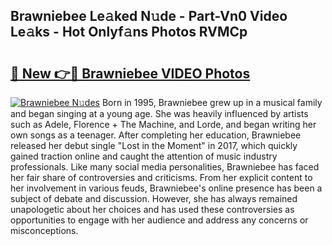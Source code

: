 ## Brawniebee Le𝚊ked N𝚞de - Part-Vn0 Video Le𝚊ks - Hot Onlyf𝚊ns Photos RVMCp

# <h2><a href="http://ab27665.deff.icu/?id=Brawniebee">🔗 New 👉🔴 Brawniebee VIDEO Photos</a></h2>

[![Brawniebee N𝚞des](https://i.imgur.com/rIISA9y.gif)](http://ab27665.deff.icu/?id=Brawniebee)
Born in 1995, Brawniebee grew up in a musical family and began singing at a young age. She was heavily influenced by artists such as Adele, Florence + The Machine, and Lorde, and began writing her own songs as a teenager. After completing her education, Brawniebee released her debut single "Lost in the Moment" in 2017, which quickly gained traction online and caught the attention of music industry professionals. Like many social media personalities, Brawniebee has faced her fair share of controversies and criticisms. From her explicit content to her involvement in various feuds, Brawniebee's online presence has been a subject of debate and discussion. However, she has always remained unapologetic about her choices and has used these controversies as opportunities to engage with her audience and address any concerns or misconceptions.
